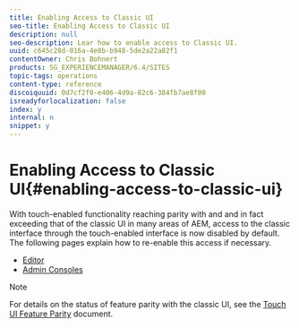 ```yaml
---
title: Enabling Access to Classic UI
seo-title: Enabling Access to Classic UI
description: null
seo-description: Lear how to enable access to Classic UI.
uuid: c645c28d-016a-4e8b-b948-5de2a22a82f1
contentOwner: Chris Bohnert
products: SG_EXPERIENCEMANAGER/6.4/SITES
topic-tags: operations
content-type: reference
discoiquuid: 0d7cf2f0-e406-4d9a-82c6-384fb7ae8f00
isreadyforlocalization: false
index: y
internal: n
snippet: y
---
```


# Enabling Access to Classic UI{#enabling-access-to-classic-ui}

With touch-enabled functionality reaching parity with and and in fact exceeding that of the classic UI in many areas of AEM, access to the classic interface through the touch-enabled interface is now disabled by default. The following pages explain how to re-enable this access if necessary.

* [Editor](../../administering/using/enable-classic-ui-editor.md)
* [Admin Consoles](../../administering/using/enable-classic-ui-admin.md)

>[!NOTE]
>
>For details on the status of feature parity with the classic UI, see the [Touch UI Feature Parity](/content/help/en/experience-manager/6-4/release-notes/touch-ui-features-status) document.

